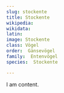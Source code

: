 ```yaml
---
slug: stockente
title: Stockente
wikipedia: 
wikidata: 
latin:
image: Stockente
class: Vögel
order:  Gänsevögel
family:  Entenvögel 
species:  Stockente

---
```


I am content.
